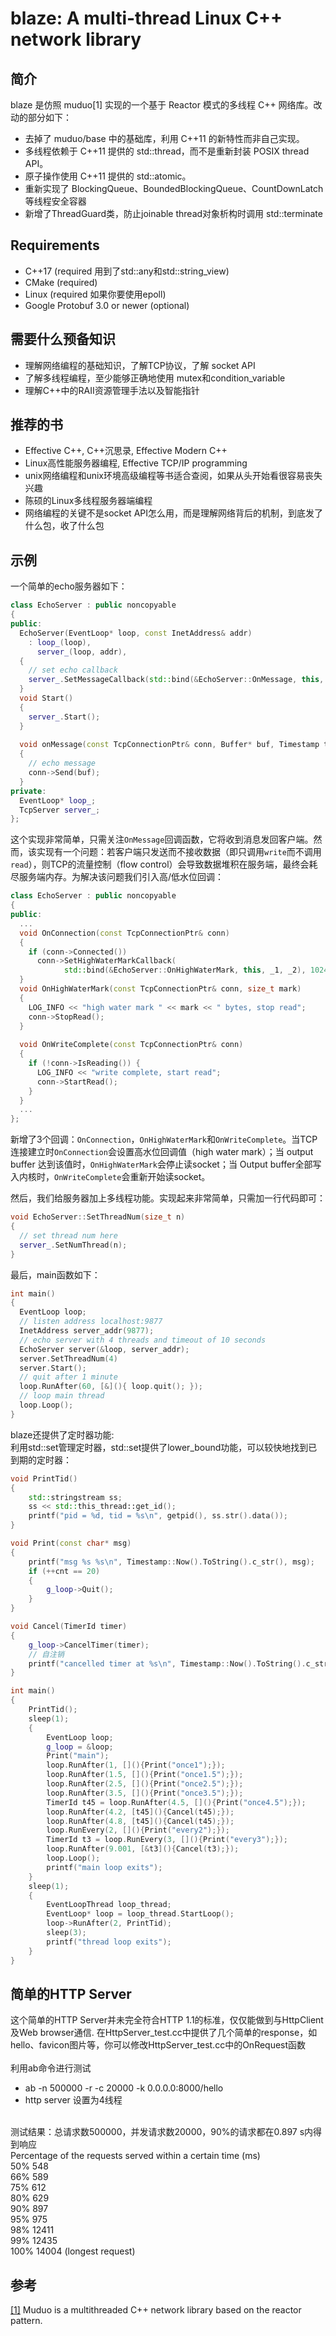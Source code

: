 # blaze: A multi-thread Linux C++ network library 

## 简介

blaze 是仿照 muduo[1] 实现的一个基于 Reactor 模式的多线程 C++ 网络库。改动的部分如下：
- 去掉了 muduo/base 中的基础库，利用 C++11 的新特性而非自己实现。
- 多线程依赖于 C++11 提供的 std::thread，而不是重新封装 POSIX thread API。
- 原子操作使用 C++11 提供的 std::atomic。
- 重新实现了 BlockingQueue、BoundedBlockingQueue、CountDownLatch 等线程安全容器
- 新增了ThreadGuard类，防止joinable thread对象析构时调用 std::terminate

## Requirements
* C++17 (required 用到了std::any和std::string_view)
* CMake (required)
* Linux (required 如果你要使用epoll)
* Google Protobuf 3.0 or newer (optional)

## 需要什么预备知识
* 理解网络编程的基础知识，了解TCP协议，了解 socket API
* 了解多线程编程，至少能够正确地使用 mutex和condition_variable
* 理解C++中的RAII资源管理手法以及智能指针

## 推荐的书
* Effective C++, C++沉思录, Effective Modern C++
* Linux高性能服务器编程, Effective TCP/IP programming <br>
* unix网络编程和unix环境高级编程等书适合查阅，如果从头开始看很容易丧失兴趣
* 陈硕的Linux多线程服务器端编程
* 网络编程的关键不是socket API怎么用，而是理解网络背后的机制，到底发了什么包，收了什么包 

## 示例
一个简单的echo服务器如下：

```C++
class EchoServer : public noncopyable
{
public:
  EchoServer(EventLoop* loop, const InetAddress& addr)
    : loop_(loop),
      server_(loop, addr),
  {
    // set echo callback
    server_.SetMessageCallback(std::bind(&EchoServer::OnMessage, this, _1, _2, _3));
  }
  void Start() 
  { 
    server_.Start(); 
  }
  
  void onMessage(const TcpConnectionPtr& conn, Buffer* buf, Timestamp time)
  {
    // echo message
    conn->Send(buf);
  }
private:
  EventLoop* loop_;
  TcpServer server_;
};
```

这个实现非常简单，只需关注`OnMessage`回调函数，它将收到消息发回客户端。然而，该实现有一个问题：若客户端只发送而不接收数据（即只调用`write`而不调用`read`），则TCP的流量控制（flow control）会导致数据堆积在服务端，最终会耗尽服务端内存。为解决该问题我们引入高/低水位回调：

```c++
class EchoServer : public noncopyable
{
public:
  ...
  void OnConnection(const TcpConnectionPtr& conn)
  {
    if (conn->Connected())
      conn->SetHighWaterMarkCallback(
            std::bind(&EchoServer::OnHighWaterMark, this, _1, _2), 1024);
  }
  void OnHighWaterMark(const TcpConnectionPtr& conn, size_t mark)
  {
    LOG_INFO << "high water mark " << mark << " bytes, stop read";
    conn->StopRead();
  }
  
  void OnWriteComplete(const TcpConnectionPtr& conn)
  {
    if (!conn->IsReading()) {
      LOG_INFO << "write complete, start read";
      conn->StartRead();
    }
  }
  ...
};
```

新增了3个回调：`OnConnection`，`OnHighWaterMark`和`OnWriteComplete`。当TCP连接建立时`OnConnection`会设置高水位回调值（high water mark）；当 output buffer 达到该值时，`OnHighWaterMark`会停止读socket；当 Output buffer全部写入内核时，`OnWriteComplete`会重新开始读socket。


然后，我们给服务器加上多线程功能。实现起来非常简单，只需加一行代码即可：

```c++
void EchoServer::SetThreadNum(size_t n)
{
  // set thread num here
  server_.SetNumThread(n);
}
```

最后，main函数如下：

```c++
int main()
{
  EventLoop loop;
  // listen address localhost:9877
  InetAddress server_addr(9877);
  // echo server with 4 threads and timeout of 10 seconds
  EchoServer server(&loop, server_addr);
  server.SetThreadNum(4)
  server.Start();
  // quit after 1 minute
  loop.RunAfter(60, [&](){ loop.quit(); });
  // loop main thread
  loop.Loop();
}
```
blaze还提供了定时器功能:<br>
利用std::set管理定时器，std::set提供了lower_bound功能，可以较快地找到已到期的定时器：
```c++
void PrintTid()
{
    std::stringstream ss;
    ss << std::this_thread::get_id();
    printf("pid = %d, tid = %s\n", getpid(), ss.str().data());
}

void Print(const char* msg)
{
    printf("msg %s %s\n", Timestamp::Now().ToString().c_str(), msg);
    if (++cnt == 20)
    {
        g_loop->Quit();
    }
}

void Cancel(TimerId timer)
{
    g_loop->CancelTimer(timer);
    // 自注销
    printf("cancelled timer at %s\n", Timestamp::Now().ToString().c_str());
}

int main()
{
    PrintTid();
    sleep(1);
    {
        EventLoop loop;
        g_loop = &loop;
        Print("main");
        loop.RunAfter(1, [](){Print("once1");});
        loop.RunAfter(1.5, [](){Print("once1.5");});
        loop.RunAfter(2.5, [](){Print("once2.5");});
        loop.RunAfter(3.5, [](){Print("once3.5");});
        TimerId t45 = loop.RunAfter(4.5, [](){Print("once4.5");});
        loop.RunAfter(4.2, [t45](){Cancel(t45);});
        loop.RunAfter(4.8, [t45](){Cancel(t45);});
        loop.RunEvery(2, [](){Print("every2");});
        TimerId t3 = loop.RunEvery(3, [](){Print("every3");});
        loop.RunAfter(9.001, [&t3](){Cancel(t3);});
        loop.Loop();
        printf("main loop exits");
    }
    sleep(1);
    {
        EventLoopThread loop_thread;
        EventLoop* loop = loop_thread.StartLoop();
        loop->RunAfter(2, PrintTid);
        sleep(3);
        printf("thread loop exits");
    }
}
```

## 简单的HTTP Server
这个简单的HTTP Server并未完全符合HTTP 1.1的标准，仅仅能做到与HttpClient及Web browser通信.
在HttpServer_test.cc中提供了几个简单的response，如hello、favicon图片等，你可以修改HttpServer_test.cc中的OnRequest函数
<br>
<br>
利用ab命令进行测试
- ab -n 500000 -r -c 20000 -k 0.0.0.0:8000/hello
- http server 设置为4线程
<br>
测试结果：总请求数500000，并发请求数20000，90%的请求都在0.897 s内得到响应<br>
Percentage of the requests served within a certain time (ms)<br>
  50%    548 <br>
  66%    589 <br>
  75%    612 <br>
  80%    629 <br>
  90%    897 <br>
  95%    975 <br>
  98%  12411 <br>
  99%  12435 <br>
 100%  14004 (longest request) <br>


## 参考

[[1]](https://github.com/chenshuo/muduo) Muduo is a multithreaded C++ network library based on the reactor pattern.
